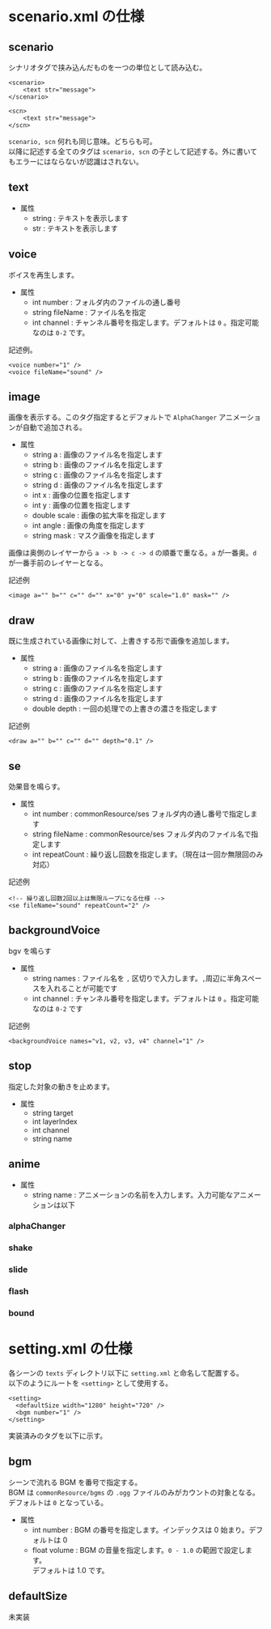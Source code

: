 # scenario.xml の仕様

## scenario

シナリオタグで挟み込んだものを一つの単位として読み込む。

    <scenario>
        <text str="message">
    </scenario>

    <scn>
        <text str="message">
    </scn>

`scenario, scn` 何れも同じ意味。どちらも可。  
以降に記述する全てのタグは `scenario, scn` の子として記述する。外に書いてもエラーにはならないが認識はされない。

## text

- 属性
    - string : テキストを表示します
    - str : テキストを表示します


## voice

ボイスを再生します。

- 属性
    - int number : フォルダ内のファイルの通し番号
    - string fileName : ファイル名を指定
    - int channel : チャンネル番号を指定します。デフォルトは `0` 。指定可能なのは `0-2` です。


記述例。

    <voice number="1" />
    <voice fileName="sound" />

## image

画像を表示する。このタグ指定するとデフォルトで `AlphaChanger` アニメーションが自動で追加される。

- 属性
    - string a : 画像のファイル名を指定します 
    - string b : 画像のファイル名を指定します 
    - string c : 画像のファイル名を指定します 
    - string d : 画像のファイル名を指定します 
    - int x : 画像の位置を指定します
    - int y : 画像の位置を指定します
    - double scale : 画像の拡大率を指定します
    - int angle : 画像の角度を指定します
    - string mask : マスク画像を指定します

画像は奥側のレイヤーから `a -> b -> c -> d` の順番で重なる。`a` が一番奥。`d` が一番手前のレイヤーとなる。

記述例

    <image a="" b="" c="" d="" x="0" y="0" scale="1.0" mask="" />

## draw

既に生成されている画像に対して、上書きする形で画像を追加します。

- 属性
    - string a : 画像のファイル名を指定します 
    - string b : 画像のファイル名を指定します 
    - string c : 画像のファイル名を指定します 
    - string d : 画像のファイル名を指定します 
    - double depth : 一回の処理での上書きの濃さを指定します

記述例

    <draw a="" b="" c="" d="" depth="0.1" />

## se

効果音を鳴らす。

- 属性
    - int number : commonResource/ses フォルダ内の通し番号で指定します
    - string fileName : commonResource/ses フォルダ内のファイル名で指定します
    - int repeatCount : 繰り返し回数を指定します。（現在は一回か無限回のみ対応）

記述例

    <!-- 繰り返し回数2回以上は無限ループになる仕様 -->
    <se fileName="sound" repeatCount="2" />

## backgroundVoice

bgv を鳴らす

- 属性
    - string names : ファイル名を `,` 区切りで入力します。`,`周辺に半角スペースを入れることが可能です
    - int channel : チャンネル番号を指定します。デフォルトは `0` 。指定可能なのは `0-2` です

記述例

    <backgroundVoice names="v1, v2, v3, v4" channel="1" />

## stop

指定した対象の動きを止めます。

- 属性
    - string target
    - int layerIndex
    - int channel
    - string name

## anime

- 属性
    - string name : アニメーションの名前を入力します。入力可能なアニメーションは以下

### alphaChanger 
### shake
### slide 
### flash 
### bound

# setting.xml の仕様

各シーンの `texts` ディレクトリ以下に `setting.xml` と命名して配置する。  
以下のようにルートを `<setting>`  として使用する。

    <setting>
      <defaultSize width="1280" height="720" />
      <bgm number="1" />
    </setting>

実装済みのタグを以下に示す。

## bgm

シーンで流れる BGM を番号で指定する。  
BGM は `commonResource/bgms` の `.ogg` ファイルのみがカウントの対象となる。  
デフォルトは `0` となっている。

- 属性
  - int number : BGM の番号を指定します。インデックスは 0 始まり。デフォルトは 0 
  - float volume : BGM の音量を指定します。`0 - 1.0` の範囲で設定します。  
  デフォルトは 1.0 です。

## defaultSize

未実装